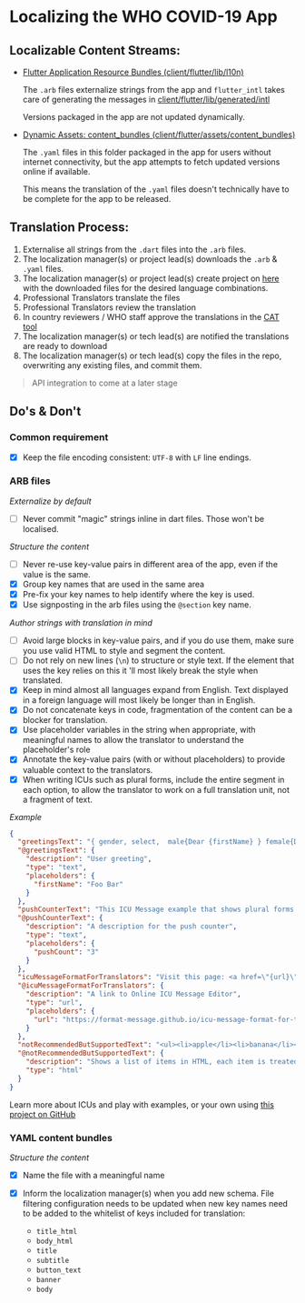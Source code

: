 # Localizing the WHO COVID-19 App

## Localizable Content Streams:

- [Flutter Application Resource Bundles (client/flutter/lib/l10n)](../client/flutter/lib/l10n)

    The `.arb` files externalize strings from the app and `flutter_intl` takes care of generating the messages in
     [client/flutter/lib/generated/intl](../client/flutter/lib/generated/intl) 
   
    Versions packaged in the app are not updated dynamically.

- [Dynamic Assets: content_bundles (client/flutter/assets/content_bundles)](../client/flutter/assets/content_bundles)

    The `.yaml` files in this folder packaged in the app for users without internet connectivity, but the app
     attempts to fetch updated versions online if available.
     
    This means the translation of the `.yaml` files doesn't technically have to be complete for the app to be released. 

## Translation Process:

1. Externalise all strings from the `.dart` files into the `.arb` files.
2. The localization manager(s) or project lead(s) downloads the `.arb` & `.yaml` files.
3. The localization manager(s) or project lead(s) create project on [here](https://ease.lingo24.com) with the downloaded files for the desired language combinations.
4. Professional Translators translate the files
5. Professional Translators review the translation
6. In country reviewers / WHO staff approve the translations in the [CAT tool](https://coach.lingo24.com)
7. The localization manager(s) or tech lead(s) are notified the translations are ready to download
8. The localization manager(s) or tech lead(s) copy the files in the repo, overwriting any existing files, and commit
 them.

> API integration to come at a later stage

## Do's & Don't

### Common requirement

* [x] Keep the file encoding consistent: `UTF-8` with `LF` line endings.

### ARB files

*Externalize by default*

* [ ] Never commit "magic" strings inline in dart files. Those won't be localised.

*Structure the content*

* [ ] Never re-use key-value pairs in different area of the app, even if the value is the same.
* [x] Group key names that are used in the same area
* [x] Pre-fix your key names to help identify where the key is used.
* [x] Use signposting in the arb files using the `@section` key name.

*Author strings with translation in mind*

* [ ] Avoid large blocks in key-value pairs, and if you do use them, make sure you use valid HTML to style and
 segment the content.
* [ ] Do not rely on new lines (`\n`) to structure or style text. If the element that uses the key relies on this it
'll most likely break the style when translated.
* [x] Keep in mind almost all languages expand from English. Text displayed in a foreign language will
 most likely be longer than in English.
* [x] Do not concatenate keys in code, fragmentation of the content can be a blocker for translation.
* [x] Use placeholder variables in the string when appropriate, with meaningful names to allow the translator to
 understand the placeholder's role
* [x] Annotate the key-value pairs (with or without placeholders) to provide valuable context to the translators.
* [x] When writing ICUs such as plural forms, include the entire segment in each option, to allow the translator to
 work on a full translation unit, not a fragment of text.

*Example*

```json
{
  "greetingsText": "{ gender, select,  male{Dear {firstName} } female{Dear {firstName} } other{Dear {firstName} } }, this is an ICU Message example that shows gender forms.",
  "@greetingsText": {
    "description": "User greeting",
    "type": "text",
    "placeholders": {
      "firstName": "Foo Bar"
    }
  },
  "pushCounterText": "This ICU Message example that shows plural forms. {count, plural, =0{You have never pushed the button} =1{You have pushed the button once} other{You have pushed the button {pushCount} times in a row} }",
  "@pushCounterText": {
    "description": "A description for the push counter",
    "type": "text",
    "placeholders": {
      "pushCount": "3"
    }
  },
  "icuMessageFormatForTranslators": "Visit this page: <a href=\"{url}\">Online ICU Message Editor</a> to learn how to write ICU Messages with confidence.",
  "@icuMessageFormatForTranslators": {
    "description": "A link to Online ICU Message Editor",
    "type": "url",
    "placeholders": {
      "url": "https://format-message.github.io/icu-message-format-for-translators/"
    }
  },
  "notRecommendedButSupportedText": "<ul><li>apple</li><li>banana</li><li>kiwi</li></ul>",
  "@notRecommendedButSupportedText": {
    "description": "Shows a list of items in HTML, each item is treated as a segment in the CAT tool",
    "type": "html"
  }
}
```

Learn more about ICUs and play with examples, or your own using [this project on GitHub](https://format-message.github.io/icu-message-format-for-translators/)

### YAML content bundles

*Structure the content*

* [x] Name the file with a meaningful name
* [x] Inform the localization manager(s) when you add new schema. File filtering configuration needs to be
 updated when new key names need to be added to the whitelist of keys included for translation:

    * `title_html`
    * `body_html`
    * `title`
    * `subtitle`
    * `button_text`
    * `banner`
    * `body`

